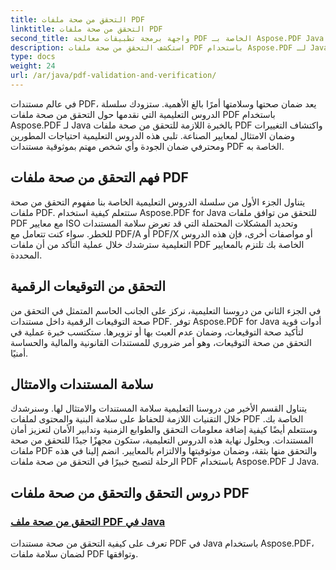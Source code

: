 ```yaml
---
title: التحقق من صحة ملفات PDF
linktitle: التحقق من صحة ملفات PDF
second_title: واجهة برمجة تطبيقات معالجة PDF الخاصة بـ Aspose.PDF Java
description: استكشف التحقق من صحة ملفات PDF باستخدام Aspose.PDF لـ Java. تأكد من سلامة المستندات وتوافقها في دروسنا التعليمية الشاملة.
type: docs
weight: 24
url: /ar/java/pdf-validation-and-verification/
---
```


في عالم مستندات PDF، يعد ضمان صحتها وسلامتها أمرًا بالغ الأهمية. ستزودك سلسلة الدروس التعليمية التي نقدمها حول التحقق من صحة ملفات PDF باستخدام Aspose.PDF لـ Java بالخبرة اللازمة للتحقق من صحة ملفات PDF واكتشاف التغييرات وضمان الامتثال لمعايير الصناعة. تلبي هذه الدروس التعليمية احتياجات المطورين ومحترفي ضمان الجودة وأي شخص مهتم بموثوقية مستندات PDF الخاصة به.

## فهم التحقق من صحة ملفات PDF

يتناول الجزء الأول من سلسلة الدروس التعليمية الخاصة بنا مفهوم التحقق من صحة ملفات PDF. ستتعلم كيفية استخدام Aspose.PDF for Java للتحقق من توافق ملفات PDF مع معايير ISO وتحديد المشكلات المحتملة التي قد تعرض سلامة المستندات للخطر. سواء كنت تتعامل مع PDF/A أو PDF/X أو مواصفات أخرى، فإن هذه الدروس التعليمية سترشدك خلال عملية التأكد من أن ملفات PDF الخاصة بك تلتزم بالمعايير المحددة.

## التحقق من التوقيعات الرقمية

في الجزء الثاني من دروسنا التعليمية، نركز على الجانب الحاسم المتمثل في التحقق من صحة التوقيعات الرقمية داخل مستندات PDF. توفر Aspose.PDF for Java أدوات قوية لتأكيد صحة التوقيعات، وضمان عدم العبث بها أو تزويرها. ستكتسب خبرة عملية في التحقق من صحة التوقيعات، وهو أمر ضروري للمستندات القانونية والمالية والحساسة أمنيًا.

## سلامة المستندات والامتثال

يتناول القسم الأخير من دروسنا التعليمية سلامة المستندات والامتثال لها. وسنرشدك خلال التقنيات اللازمة للحفاظ على سلامة البنية والمحتوى لملفات PDF الخاصة بك. وستتعلم أيضًا كيفية إضافة معلومات التحقق والطوابع الزمنية وتدابير الأمان لتعزيز أمان المستندات. وبحلول نهاية هذه الدروس التعليمية، ستكون مجهزًا جيدًا للتحقق من صحة ملفات PDF والتحقق منها بثقة، وضمان موثوقيتها والالتزام بالمعايير. انضم إلينا في هذه الرحلة لتصبح خبيرًا في التحقق من صحة ملفات PDF باستخدام Aspose.PDF لـ Java.

## دروس التحقق والتحقق من صحة ملفات PDF
### [التحقق من صحة ملف PDF في Java](./validate-pdf-in-java/)
تعرف على كيفية التحقق من صحة مستندات PDF في Java باستخدام Aspose.PDF، لضمان سلامة ملفات PDF وتوافقها.